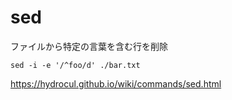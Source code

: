# sed

ファイルから特定の言葉を含む行を削除
```
sed -i -e '/^foo/d' ./bar.txt
```

https://hydrocul.github.io/wiki/commands/sed.html

